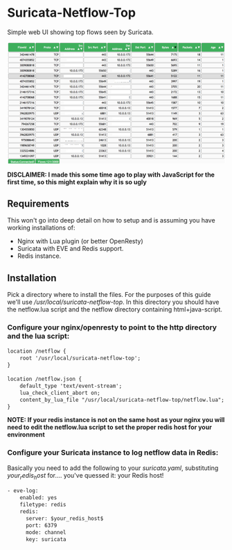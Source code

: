 # Suricata-Netflow-Top
Simple web UI showing top flows seen by Suricata.

![](/suricata-netflow-top.png)

**DISCLAIMER: I made this some time ago to play with JavaScript for the first time, so this
might explain why it is so ugly**


## Requirements
This won't go into deep detail on how to setup and is assuming you have working installations of:

* Nginx with Lua plugin (or better OpenResty)
* Suricata with EVE and Redis support.
* Redis instance.


## Installation

Pick a directory where to install the files. For the purposes of this guide we'll use */usr/local/suricata-netflow-top*. In this directory you should have the netflow.lua script
and the netflow directory containing html+java-script.

### Configure your nginx/openresty to point to the http directory and the lua script:

```
location /netflow {
    root '/usr/local/suricata-netflow-top';
}

location /netflow.json {
    default_type 'text/event-stream';
    lua_check_client_abort on;
    content_by_lua_file "/usr/local/suricata-netflow-top/netflow.lua";
}
```

**NOTE: If your redis instance is not on the same host as your nginx you will need
to edit the netflow.lua script to set the  proper redis host for your environment**

### Configure your Suricata instance to log netflow data in Redis:

Basically you need to add the following to your *suricata.yaml*, substituting
$your_redis_host$ for.... you've quessed it: your Redis host!

```
- eve-log:
    enabled: yes
    filetype: redis
    redis:
      server: $your_redis_host$
      port: 6379
      mode: channel
      key: suricata
```
